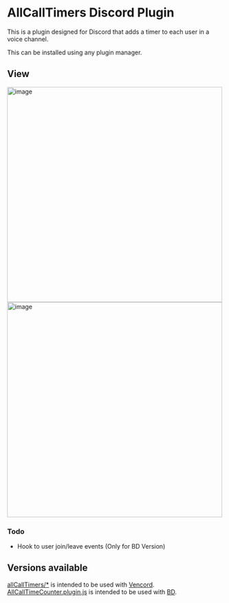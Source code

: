 # AllCallTimers Discord Plugin
This is a plugin designed for Discord that adds a timer to each user in a voice channel.

This can be installed using any plugin manager.

## View
<img height="500rem" alt="image" src="https://github.com/Max-Herbold/Vencord/assets/49804267/b11a5845-1bf1-42fe-8d83-65b51c50b60c"> <img height="500rem" alt="image" src="https://github.com/Max-Herbold/Vencord/assets/49804267/28c28fa3-1a26-4563-8dbf-6d283d3f7630">

### Todo
- Hook to user join/leave events (Only for BD Version)

## Versions available
[allCallTimers/*](https://github.com/Max-Herbold/Vencord/tree/main/src/plugins/allCallTimers) is intended to be used with [Vencord](https://vencord.dev/).<br/>
[AllCallTimeCounter.plugin.js](https://github.com/Max-Herbold/AllCallTimersDiscordPlugin/tree/main/AllCallTimeCounter.plugin.js) is intended to be used with [BD](https://betterdiscord.app/).
